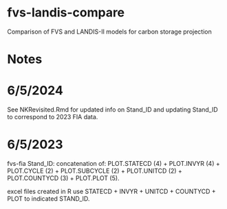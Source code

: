 # fvs-landis-compare
Comparison of FVS and LANDIS-II models for carbon storage projection

# Notes

# 6/5/2024

See NKRevisited.Rmd for updated info on Stand_ID and updating Stand_ID to
correspond to 2023 FIA data.

# 6/5/2023

fvs-fia Stand_ID:  concatenation of:  PLOT.STATECD (4) + PLOT.INVYR (4) + PLOT.CYCLE (2) + PLOT.SUBCYCLE (2) + PLOT.UNITCD (2) + PLOT.COUNTYCD (3) + PLOT.PLOT (5).

excel files created in R use STATECD + INVYR + UNITCD + COUNTYCD + PLOT to indicated STAND_ID.
